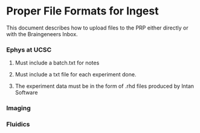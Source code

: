 # Proper File Formats for Ingest #

This document describes how to upload files to the PRP either directly or with the Braingeneers Inbox.

### Ephys at UCSC ###

1. Must include a batch.txt for notes

2. Must include a txt file for each experiment done.

3. The experiment data must be in the form of .rhd files produced by Intan Software

### Imaging ###



### Fluidics ###

